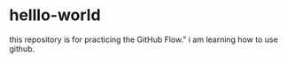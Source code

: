 # helllo-world
this repository is for practicing the GitHub Flow."
i am learning how to use github.
